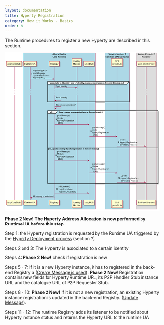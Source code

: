 ```yaml
---
layout: documentation
title: Hyperty Registration
category: How it Works - Basics
order: 5
---
```


The Runtime procedures to register a new Hyperty are described in this section.


![Figure @runtime-register-hyperty: Register Hyperty](register-hyperty.png)

**Phase 2 New! The Hyperty Address Allocation is now performed by Runtime UA before this step**

Step 1: the Hyperty registration is requested by the Runtime UA triggered by the [Hyperty Deployment process](deploy-hyperty.md) (section ?).

Steps 2 and 3: The Hyperty is associated to a certain [identity](../identity-management/user-to-hyperty-binding.md)

Steps 4: **Phase 2 New!** check if registration is new

Steps 5 - 7: If it is a new Hyperty instance, it has to registered in the back-end Registry a ([Create Message is used](../../messages/registration-messages.md#registration-request)\). **Phase 2 New!** Registration contains new fields for Hyperty Runtime URL, its P2P Handler Stub instance URL and the catalogue URL of P2P Requester Stub.

Steps 8 - 10: **Phase 2 New!** if it is not a new registration, an existing Hyperty instance registration is updated in the back-end Registry. ([Update Message](../../messages/registration-messages.md#update-registration-to-live)\).

Steps 11 - 12: The runtime Registry adds its listener to be notified about Hyperty instance status and returns the Hyperty URL to the runtime UA
